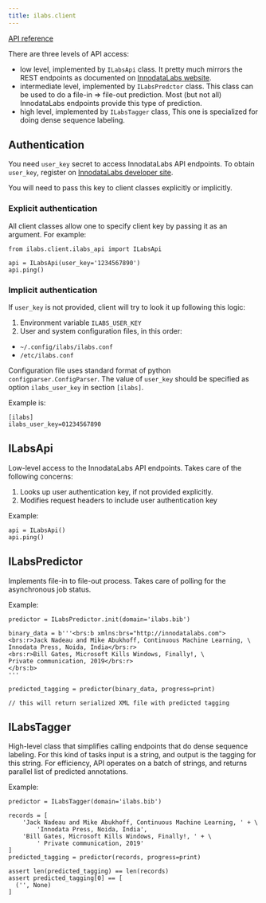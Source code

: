```yaml
---
title: ilabs.client
---
```

[API reference](api)

There are three levels of API access:

  * low level, implemented by `ILabsApi` class. It
    pretty much mirrors the REST endpoints as documented on [InnodataLabs
    website](http://developer.innodatalabs.com).
  * intermediate level, implemented by
    `ILabsPredctor` class. This class can
    be used to do a file-in => file-out prediction. Most (but not all)
    InnodataLabs endpoints provide this type of prediction.
  * high level, implemented by `ILabsTagger` class,
    This one is specialized for doing dense sequence labeling.

## Authentication
You need `user_key` secret to access InnodataLabs API endpoints. To obtain
`user_key`, register on
[InnodataLabs developer site](https://developer.innodatalabs.com/login).

You will need to pass this key to client classes explicitly or implicitly.

### Explicit authentication
All client classes allow one to specify client key by passing it as an argument.
For example:

```
from ilabs.client.ilabs_api import ILabsApi

api = ILabsApi(user_key='1234567890')
api.ping()
```

### Implicit authentication
If `user_key` is not provided, client will try to look it up following this
logic:

1. Environment variable `ILABS_USER_KEY`
2. User and system configuration files, in this order:
  * `~/.config/ilabs/ilabs.conf`
  * `/etc/ilabs.conf`

Configuration file uses standard format of python `configparser.ConfigParser`.
The value of `user_key` should be specified as option `ilabs_user_key` in
section `[ilabs]`.

Example is:

```
[ilabs]
ilabs_user_key=01234567890
```

## ILabsApi
Low-level access to the InnodataLabs API endpoints. Takes care of the
following concerns:

1. Looks up user authentication key, if not provided explicitly.
2. Modifies request headers to include user authentication key

Example:
```
api = ILabsApi()
api.ping()
```

## ILabsPredictor
Implements file-in to file-out process. Takes care of polling for the
asynchronous job status.

Example:
```
predictor = ILabsPredictor.init(domain='ilabs.bib')

binary_data = b'''<brs:b xmlns:brs="http://innodatalabs.com">
<brs:r>Jack Nadeau and Mike Abukhoff, Continuous Machine Learning, \
Innodata Press, Noida, India</brs:r>
<brs:r>Bill Gates, Microsoft Kills Windows, Finally!, \
Private communication, 2019</brs:r>
</brs:b>
'''

predicted_tagging = predictor(binary_data, progress=print)

// this will return serialized XML file with predicted tagging
```

## ILabsTagger
High-level class that simplifies calling endpoints that do dense sequence
labeling. For this kind of tasks input is a string, and output is the tagging
for this string. For efficiency, API operates on a batch of strings, and
returns parallel list of predicted annotations.

Example:
```
predictor = ILabsTagger(domain='ilabs.bib')

records = [
    'Jack Nadeau and Mike Abukhoff, Continuous Machine Learning, ' + \
        'Innodata Press, Noida, India',
    'Bill Gates, Microsoft Kills Windows, Finally!, ' + \
        ' Private communication, 2019'
]
predicted_tagging = predictor(records, progress=print)

assert len(predicted_tagging) == len(records)
assert predicted_tagging[0] == [
  ('', None)
]
```

